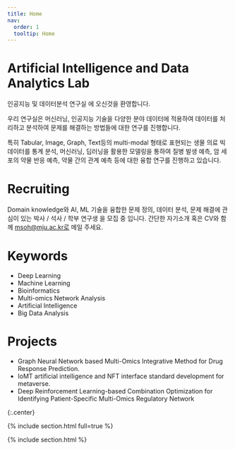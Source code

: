 ```yaml
---
title: Home
nav:
  order: 1
  tooltip: Home
---
```


# Artificial Intelligence and Data Analytics Lab

인공지능 및 데이터분석 연구실 에 오신것을 환영합니다.

우리 연구실은 머신러닝, 인공지능 기술을 다양한 분야 데이터에 적용하여 데이터를 처리하고 분석하여 문제를 해결하는 방법들에 대한 연구를 진행합니다.

특히 Tabular, Image, Graph, Text등의 multi-modal 형태로 표현되는 생물 의료 빅데이터를 통계 분석, 머신러닝, 딥러닝을 활용한 모델링을 통하여 질병 발생 예측, 암 세포의 약물 반응 예측, 약물 간의 관계 예측 등에 대한 융합 연구를 진행하고 있습니다.


# Recruiting
Domain knowledge와 AI, ML 기술을 융합한 문제 정의, 데이터 분석, 문제 해결에 관심이 있는 박사 / 석사 / 학부 연구생  을 모집 중 입니다. 
간단한 자기소개 혹은 CV와 함께 msoh@mju.ac.kr로 메일 주세요.


# Keywords
- Deep Learning
- Machine Learning
- Bioinformatics
- Multi-omics Network Analysis
- Artificial Intelligence
- Big Data Analysis

# Projects
- Graph Neural Network based Multi-Omics Integrative Method for Drug Response Prediction.
- IoMT artificial intelligence and NFT interface standard development for metaverse.
- Deep Reinforcement Learning-based Combination Optimization for Identifying Patient-Specific Multi-Omics Regulatory Network

{:.center}

{% include section.html full=true %}

{% include section.html %}


